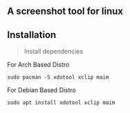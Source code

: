 ## A screenshot tool for linux

## Installation

> Install dependencies

For Arch Based Distro

```
sudo pacman -S xdotool xclip maim
```

For Debian Based Distro

```
sudo apt install xdotool xclip maim
```
